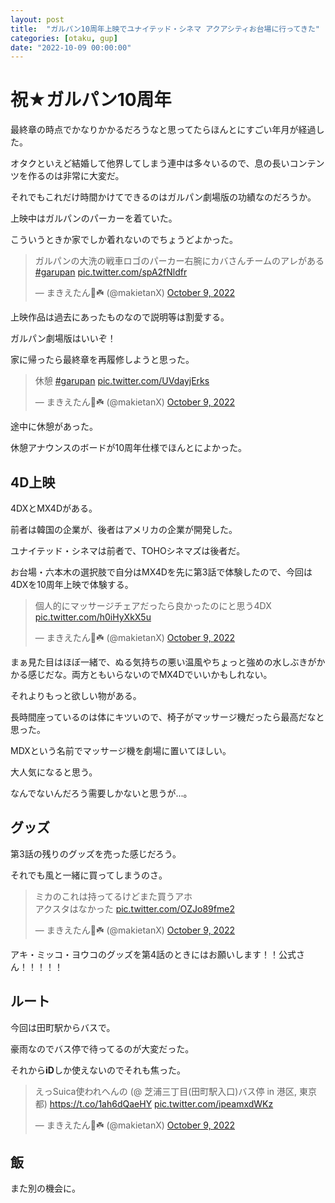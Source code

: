 ```yaml
---
layout: post
title:  "ガルパン10周年上映でユナイテッド・シネマ アクアシティお台場に行ってきた"
categories: [otaku, gup]
date: "2022-10-09 00:00:00"
---
```


# 祝★ガルパン10周年

最終章の時点でかなりかかるだろうなと思ってたらほんとにすごい年月が経過した。

オタクといえど結婚して他界してしまう連中は多々いるので、息の長いコンテンツを作るのは非常に大変だ。

それでもこれだけ時間かけてできるのはガルパン劇場版の功績なのだろうか。

上映中はガルパンのパーカーを着ていた。

こういうときか家でしか着れないのでちょうどよかった。

<blockquote class="twitter-tweet"><p lang="ja" dir="ltr">ガルパンの大洗の戦車ロゴのパーカー右腕にカバさんチームのアレがある <a href="https://twitter.com/hashtag/garupan?src=hash&amp;ref_src=twsrc%5Etfw">#garupan</a> <a href="https://t.co/spA2fNldfr">pic.twitter.com/spA2fNldfr</a></p>&mdash; まきえたん🥦☘️ (@makietanX) <a href="https://twitter.com/makietanX/status/1579040477160280065?ref_src=twsrc%5Etfw">October 9, 2022</a></blockquote> <script async src="https://platform.twitter.com/widgets.js" charset="utf-8"></script>

上映作品は過去にあったものなので説明等は割愛する。

ガルパン劇場版はいいぞ！

家に帰ったら最終章を再履修しようと思った。

<blockquote class="twitter-tweet"><p lang="ja" dir="ltr">休憩 <a href="https://twitter.com/hashtag/garupan?src=hash&amp;ref_src=twsrc%5Etfw">#garupan</a> <a href="https://t.co/UVdayjErks">pic.twitter.com/UVdayjErks</a></p>&mdash; まきえたん🥦☘️ (@makietanX) <a href="https://twitter.com/makietanX/status/1579075533060464640?ref_src=twsrc%5Etfw">October 9, 2022</a></blockquote> <script async src="https://platform.twitter.com/widgets.js" charset="utf-8"></script>

途中に休憩があった。

休憩アナウンスのボードが10周年仕様でほんとによかった。

## 4D上映

4DXとMX4Dがある。

前者は韓国の企業が、後者はアメリカの企業が開発した。

ユナイテッド・シネマは前者で、TOHOシネマズは後者だ。

お台場・六本木の選択肢で自分はMX4Dを先に第3話で体験したので、今回は4DXを10周年上映で体験する。

<blockquote class="twitter-tweet"><p lang="ja" dir="ltr">個人的にマッサージチェアだったら良かったのにと思う4DX <a href="https://t.co/h0iHyXkX5u">pic.twitter.com/h0iHyXkX5u</a></p>&mdash; まきえたん🥦☘️ (@makietanX) <a href="https://twitter.com/makietanX/status/1579039585245757441?ref_src=twsrc%5Etfw">October 9, 2022</a></blockquote> <script async src="https://platform.twitter.com/widgets.js" charset="utf-8"></script>

まぁ見た目はほぼ一緒で、ぬる気持ちの悪い温風やちょっと強めの水しぶきがかかる感じだな。両方ともいらないのでMX4Dでいいかもしれない。

それよりもっと欲しい物がある。

長時間座っているのは体にキツいので、椅子がマッサージ機だったら最高だなと思った。

MDXという名前でマッサージ機を劇場に置いてほしい。

大人気になると思う。

なんでないんだろう需要しかないと思うが...。

## グッズ

第3話の残りのグッズを売った感じだろう。

それでも風と一緒に買ってしまうのさ。

<blockquote class="twitter-tweet"><p lang="ja" dir="ltr">ミカのこれは持ってるけどまた買うアホ<br>アクスタはなかった <a href="https://t.co/OZJo89fme2">pic.twitter.com/OZJo89fme2</a></p>&mdash; まきえたん🥦☘️ (@makietanX) <a href="https://twitter.com/makietanX/status/1579037005832650752?ref_src=twsrc%5Etfw">October 9, 2022</a></blockquote> <script async src="https://platform.twitter.com/widgets.js" charset="utf-8"></script>

アキ・ミッコ・ヨウコのグッズを第4話のときにはお願いします！！公式さん！！！！！

## ルート

今回は田町駅からバスで。

豪雨なのでバス停で待ってるのが大変だった。

それから**iD**しか使えないのでそれも焦った。

<blockquote class="twitter-tweet"><p lang="ja" dir="ltr">えっSuica使われへんの (@ 芝浦三丁目(田町駅入口)バス停 in 港区, 東京都) <a href="https://t.co/1ah6dQaeHY">https://t.co/1ah6dQaeHY</a> <a href="https://t.co/ipeamxdWKz">pic.twitter.com/ipeamxdWKz</a></p>&mdash; まきえたん🥦☘️ (@makietanX) <a href="https://twitter.com/makietanX/status/1579019994418925569?ref_src=twsrc%5Etfw">October 9, 2022</a></blockquote> <script async src="https://platform.twitter.com/widgets.js" charset="utf-8"></script>

## 飯

また別の機会に。